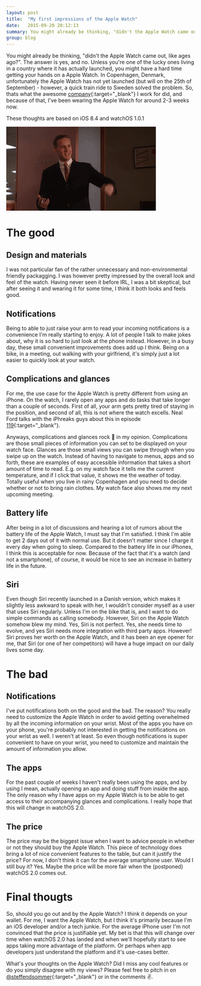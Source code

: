 ```yaml
---
layout: post
title:  "My first impressions of the Apple Watch"
date:   2015-09-20 20:12:13
summary: You might already be thinking, "didn't the Apple Watch came out, like ages ago?". The answer is yes, and no. Unless you're one of the lucky ones living in a country where it has actually launched, you might have a hard time getting your hands on a Apple Watch. In Copenhagen, Denmark, unfortunately the Apple Watch has not yet launched (but will on the 25th of September) - however, a quick train ride to Sweden solved the problem. So, thats what the awesome company I work for did, and because of that, I've been wearing the Apple Watch for around 2-3 weeks now.
group: blog
---
```


You might already be thinking, "didn't the Apple Watch came out, like ages ago?". The answer is yes, and no. Unless you're one of the lucky ones living in a country where it has actually launched, you might have a hard time getting your hands on a Apple Watch. In Copenhagen, Denmark, unfortunately the Apple Watch has not yet launched (but will on the 25th of September) - however, a quick train ride to Sweden solved the problem. So, thats what the awesome [company](http://www.unwire.com){:target="_blank"} I work for did, and because of that, I've been wearing the Apple Watch for around 2-3 weeks now.

These thoughts are based on iOS 8.4 and watchOS 1.0.1

![The Apple Watch](/assets/posts/applewatch.gif)

# The good

## Design and materials
I was not particular fan of the rather unnecessary and non-environmental friendly packagging. I was however pretty impressed by the overall look and feel of the watch. Having never seen it before IRL, I was a bit skeptical, but after seeing it and wearing it for some time, I think it both looks and feels good.

## Notifications
Being to able to just raise your arm to read your incoming notifications is a convenience I'm really starting to enjoy. A lot of people I talk to make jokes about, why it is so hard to just look at the phone instead. However, in a busy day, these small convenient improvements does add up I think. Being on a bike, in a meeting, out walking with your girlfriend, it's simply just a lot easier to quickly look at your watch.

## Complications and glances
For me, the use case for the Apple Watch is pretty different from using an iPhone. On the watch, I rarely open any apps and do tasks that take longer than a couple of seconds. First of all, your arm gets pretty tired of staying in the position, and second of all, this is not where the watch excells. Neal Ford talks with the iPhreaks guys about this in episode [119](https://devchat.tv/iphreaks/119-ips-ambient-information-and-the-apple-watch-with-neal-ford){:target="_blank"}.

Anyways, complications and glances rock 👊 in my opinion. Complications are those small pieces of information you can set to be displayed on your watch face. Glances are those small views you can swipe through when you swipe up on the watch. Instead of having to navigate to menus, apps and so forth, these are examples of easy accessible information that takes a short amount of time to read. E.g. on my watch face it tells me the current temperature, and if I click that value, it shows me the weather of today. Totally useful when you live in rainy Copenhagen and you need to decide whether or not to bring rain clothes. My watch face also shows me my next upcoming meeting.

## Battery life
After being in a lot of discussions and hearing a lot of rumors about the battery life of the Apple Watch, I must say that I'm satisfied. I think I'm able to get 2 days out of it with normal use. But it doesn't matter since I charge it every day when going to sleep. Compared to the battery life in our iPhones, I think this is acceptable for now. Because of the fact that it's a watch (and not a smartphone), of course, it would be nice to see an increase in battery life in the future.

## Siri
Even though Siri recently launched in a Danish version, which makes it slightly less awkward to speak with her, I wouldn't consider myself as a user that uses Siri regularly. Unless I'm on the bike that is, and I want to do simple commands as calling somebody. However, Siri on the Apple Watch somehow blew my mind. Yes, Siri is not perfect. Yes, she needs time to evolve, and yes Siri needs more integration with third party apps. However! Siri proves her worth on the Apple Watch, and it has been an eye opener for me, that Siri (or one of her competitors) will have a huge impact on our daily lives some day.

# The bad

## Notifications
I've put notifications both on the good and the bad. The reason? You really need to customize the Apple Watch in order to avoid getting overwhelmed by all the incoming information on your wrist. Most of the apps you have on your phone, you're probably not interested in getting the notifications on your wrist as well. I weren't at least. So even though notifications is super convenient to have on your wrist, you need to customize and maintain the amount of information you allow.

## The apps
For the past couple of weeks I haven't really been using the apps, and by using I mean, actually opening an app and doing stuff from inside the app. The only reason why I have apps on my Apple Watch is to be able to get access to their accompanying glances and complications. I really hope that this will change in watchOS 2.0.

## The price
The price may be the biggest issue when I want to advice people in whether or not they should buy the Apple Watch. This piece of technology does bring a lot of nice convenient features to the table, but can it justify the price? For now, I don't think it can for the average smartphone user. Would I still buy it? Yes. Maybe the price will be more fair when the (postponed) watchOS 2.0 comes out.

# Final thougts
So, should you go out and by the Apple Watch? I think it depends on your wallet. For me, I want the Apple Watch, but I think it's primarily because I'm an iOS developer and/or a tech junkie. For the average iPhone user I'm not convinced that the price is justifiable yet. My bet is that this will change over time when watchOS 2.0 has landed and when we'll hopefully start to see apps taking more advantage of the platform. Or perhaps when app developers just understand the platform and it's use-cases better.

What's your thoughts on the Apple Watch? Did I miss any cool features or do you simply disagree with my views? Please feel free to pitch in on [@steffendsommer](https://twitter.com/steffendsommer){:target="_blank"} or in the comments ✌️.